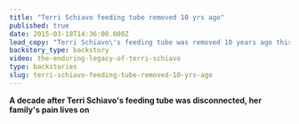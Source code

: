 ```yaml
---
title: "Terri Schiavo feeding tube removed 10 yrs ago"
published: true
date: 2015-03-18T14:36:00.000Z
lead_copy: "Terri Schiavo\'s feeding tube was removed 10 years ago this month. This is why her story still matters. "
backstory_type: backstory
video: the-enduring-legacy-of-terri-schiavo
type: backstories
slug: terri-schiavo-feeding-tube-removed-10-yrs-ago
---
```


**A decade after Terri Schiavo's feeding tube was disconnected, her family's pain lives on**
[](http://www.nydailynews.com/news/national/lessons-learned-bitter-divide-terri-schiavo-death-article-1.2152267)

